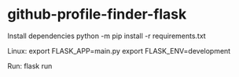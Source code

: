 # github-profile-finder-flask

Install dependencies 
python -m pip install -r requirements.txt

Linux:
export FLASK_APP=main.py
export FLASK_ENV=development

Run:
flask run
